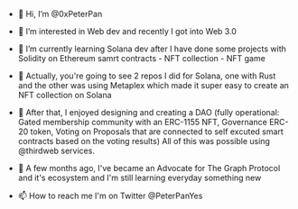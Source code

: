 - 👋 Hi, I’m @0xPeterPan
- 👀 I’m interested in Web dev and recently I got into Web 3.0
- 🌱 I’m currently learning
Solana dev after I have done some projects with Solidity on Ethereum samrt contracts - NFT collection - NFT game
- 🍇 Actually, you're going to see 2 repos I did for Solana, one with Rust and the other was using Metaplex which made it super easy to create an NFT collection on Solana
- 💞️ After that, I enjoyed designing and creating a DAO (fully operational: Gated membership community with an ERC-1155 NFT, Governance ERC-20 token, Voting on Proposals that are connected to self excuted smart contracts based on the voting results)
All of this was possible using @thirdweb services.
- 🥑 A few months ago, I've became an Advocate for The Graph Protocol and it's ecosystem
and I'm still learning everyday something new

- 📫 How to reach me
I'm on Twitter @PeterPanYes

<!---
0xPeterPan/0xPeterPan is a ✨ special ✨ repository because its `README.md` (this file) appears on your GitHub profile.
You can click the Preview link to take a look at your changes.
--->
